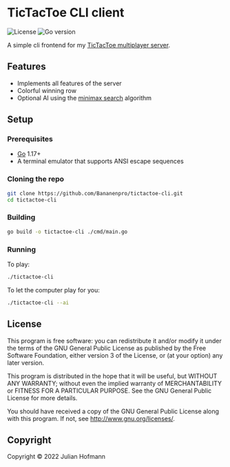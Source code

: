 # TicTacToe CLI client

![License](https://img.shields.io/github/license/Bananenpro/tictactoe-cli)
![Go version](https://img.shields.io/github/go-mod/go-version/Bananenpro/tictactoe-cli)

A simple cli frontend for my [TicTacToe multiplayer server](https://github.com/Bananenpro/tictactoe-backend).

## Features

- Implements all features of the server
- Colorful winning row
- Optional AI using the [minimax search](https://en.wikipedia.org/wiki/Minimax) algorithm

## Setup

### Prerequisites

- [Go](https://go.dev/) 1.17+
- A terminal emulator that supports ANSI escape sequences

### Cloning the repo

```sh
git clone https://github.com/Bananenpro/tictactoe-cli.git
cd tictactoe-cli
```

### Building

```sh
go build -o tictactoe-cli ./cmd/main.go
```

### Running

To play:

```sh
./tictactoe-cli
```

To let the computer play for you:

```sh
./tictactoe-cli --ai
```

## License

This program is free software: you can redistribute it and/or modify
it under the terms of the GNU General Public License as published by
the Free Software Foundation, either version 3 of the License, or
(at your option) any later version.

This program is distributed in the hope that it will be useful,
but WITHOUT ANY WARRANTY; without even the implied warranty of
MERCHANTABILITY or FITNESS FOR A PARTICULAR PURPOSE.  See the
GNU General Public License for more details.

You should have received a copy of the GNU General Public License
along with this program.  If not, see <http://www.gnu.org/licenses/>.

## Copyright

Copyright © 2022 Julian Hofmann
